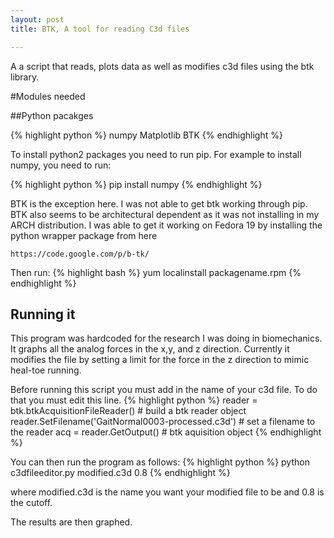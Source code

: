 ```yaml
---
layout: post
title: BTK, A tool for reading C3d files

---
```


A a script that reads, plots data as well as modifies c3d files using the btk library.

#Modules needed

##Python pacakges

{% highlight python %}
numpy
Matplotlib
BTK
{% endhighlight %}


To install python2 packages you need to run pip.
For example to install numpy, you need to run:

{% highlight python %}
pip install numpy
{% endhighlight %}

BTK is the exception here. I was not able to get btk working through pip. BTK also seems to be architectural dependent as it was not installing in my ARCH distribution. I was able to get it working on Fedora 19 by installing the python wrapper package from here

~~~
https://code.google.com/p/b-tk/
~~~
Then run:
{% highlight bash %}
yum localinstall packagename.rpm 
{% endhighlight %}

## Running it

This program was hardcoded for the research I was doing in biomechanics. It graphs all the analog forces in the x,y, and z direction. Currently it modifies the file by setting a limit for the force in the z direction to mimic heal-toe running.

Before running this script you must add in the name of your c3d file. To do that you must edit this line.
{% highlight python %}
reader = btk.btkAcquisitionFileReader()  # build a btk reader object 
reader.SetFilename('GaitNormal0003-processed.c3d')      # set a filename to the reader
acq = reader.GetOutput()                 # btk aquisition object
{% endhighlight %}


You can then run the program as follows:
{% highlight python %}
python c3dfileeditor.py modified.c3d 0.8
{% endhighlight %}


where modified.c3d is the name you want your modified file to be and 0.8 is the cutoff.

The results are then graphed.





